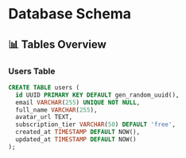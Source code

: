 # Database Schema

## 📊 Tables Overview

### Users Table
```sql
CREATE TABLE users (
  id UUID PRIMARY KEY DEFAULT gen_random_uuid(),
  email VARCHAR(255) UNIQUE NOT NULL,
  full_name VARCHAR(255),
  avatar_url TEXT,
  subscription_tier VARCHAR(50) DEFAULT 'free',
  created_at TIMESTAMP DEFAULT NOW(),
  updated_at TIMESTAMP DEFAULT NOW()
);

